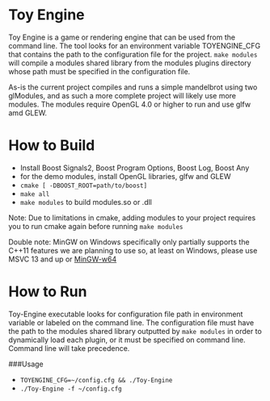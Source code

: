 Toy Engine
==========
Toy Engine is a game or rendering engine that can be used from the command line. The tool looks for an environment variable TOYENGINE_CFG that contains the path to the configuration file for the project. `make modules` will compile a modules shared library from the modules plugins directory whose path must be specified in the configuration file.

As-is the current project compiles and runs a simple mandelbrot using two glModules, and as such a more complete project will likely use more modules. The modules require OpenGL 4.0 or higher to run and use glfw amd GLEW.

How to Build
============
- Install Boost Signals2, Boost Program Options, Boost Log, Boost Any
- for the demo modules, install OpenGL libraries, glfw and GLEW
- `cmake [ -DBOOST_ROOT=path/to/boost]`
- `make all`
- `make modules` to build modules.so or .dll

Note: Due to limitations in cmake, adding modules to your project requires you to run cmake again before running `make modules`

Double note: MinGW on Windows specifically only partially supports the C++11 features we are planning to use so, at least on Windows, please use MSVC 13 and up or [MinGW-w64](http://mingw-w64.sourceforge.net/download.php#mingw-builds)

How to Run
==========
Toy-Engine executable looks for configuration file path in environment variable or labeled on the command line. The configuration file must have the path to the modules shared library outputted by `make modules` in order to dynamically load each plugin, or it must be specified on command line. Command line will take precedence.

###Usage
- `TOYENGINE_CFG=~/config.cfg && ./Toy-Engine`
- `./Toy-Engine -f ~/config.cfg`
